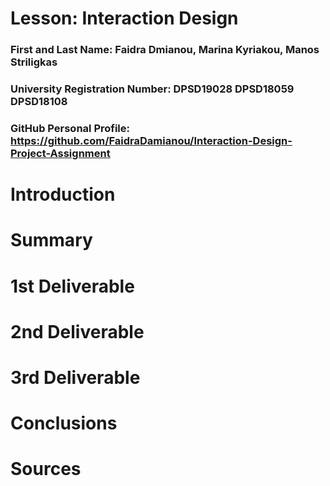 # Lesson: Interaction Design

### First and Last Name: Faidra Dmianou, Marina Kyriakou, Manos Striligkas
### University Registration Number: DPSD19028 DPSD18059 DPSD18108 

### GitHub Personal Profile: https://github.com/FaidraDamianou/Interaction-Design-Project-Assignment

# Introduction

# Summary


# 1st Deliverable


# 2nd Deliverable


# 3rd Deliverable 


# Conclusions


# Sources
